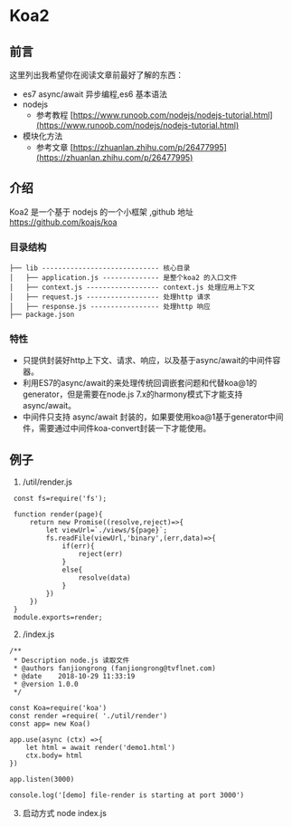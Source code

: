 # Koa2
## 前言

这里列出我希望你在阅读文章前最好了解的东西：

- es7 async/await 异步编程,es6 基本语法
- nodejs
    - 参考教程 [https://www.runoob.com/nodejs/nodejs-tutorial.html](https://www.runoob.com/nodejs/nodejs-tutorial.html)   
- 模块化方法
    - 参考文章 [https://zhuanlan.zhihu.com/p/26477995](https://zhuanlan.zhihu.com/p/26477995)

## 介绍

Koa2 是一个基于 nodejs 的一个小框架 ,github 地址 https://github.com/koajs/koa

### 目录结构
```
├── lib ----------------------------- 核心目录
│   ├── application.js -------------- 是整个koa2 的入口文件
│   ├── context.js ------------------ context.js 处理应用上下文
│   ├── request.js ------------------ 处理http 请求
│   ├── response.js ----------------- 处理http 响应
├── package.json  
```
### 特性

- 只提供封装好http上下文、请求、响应，以及基于async/await的中间件容器。
- 利用ES7的async/await的来处理传统回调嵌套问题和代替koa@1的generator，但是需要在node.js 7.x的harmony模式下才能支持async/await。
- 中间件只支持 async/await 封装的，如果要使用koa@1基于generator中间件，需要通过中间件koa-convert封装一下才能使用。


## 例子

1. /util/render.js 

``` 
 const fs=require('fs');

 function render(page){
     return new Promise((resolve,reject)=>{
         let viewUrl=`./views/${page}`;
         fs.readFile(viewUrl,'binary',(err,data)=>{
             if(err){
                 reject(err)
             }
             else{
                 resolve(data)
             }
         })
     })
 }
 module.exports=render;
```
2. /index.js
   
```
/**
 * Description node.js 读取文件
 * @authors fanjiongrong (fanjiongrong@tvflnet.com)
 * @date    2018-10-29 11:33:19
 * @version 1.0.0
 */

const Koa=require('koa')
const render =require( './util/render')
const app= new Koa()

app.use(async (ctx) =>{
    let html = await render('demo1.html')
    ctx.body= html
})

app.listen(3000)

console.log('[demo] file-render is starting at port 3000')
```

3. 启动方式 node index.js   



